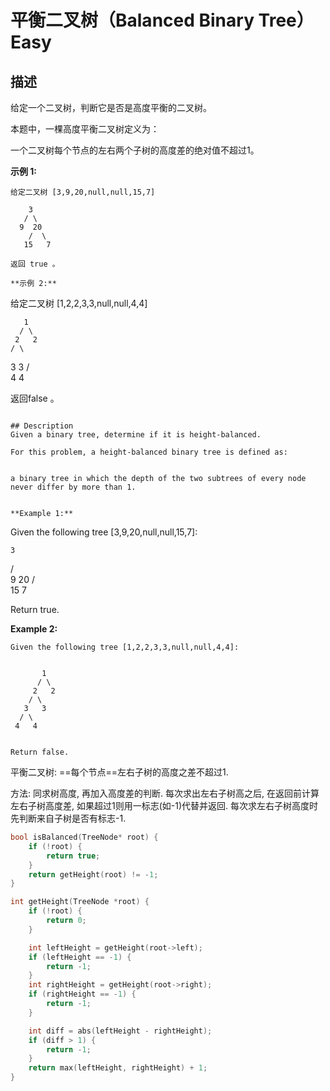 # 平衡二叉树（Balanced Binary Tree）Easy
## 描述
给定一个二叉树，判断它是否是高度平衡的二叉树。

本题中，一棵高度平衡二叉树定义为：


一个二叉树每个节点的左右两个子树的高度差的绝对值不超过1。


**示例 1:**
```
给定二叉树 [3,9,20,null,null,15,7]

    3
   / \
  9  20
    /  \
   15   7

返回 true 。

**示例 2:**
```
给定二叉树 [1,2,2,3,3,null,null,4,4]

       1
      / \
     2   2
    / \
   3   3
  / \
 4   4


返回false 。
```

## Description
Given a binary tree, determine if it is height-balanced.

For this problem, a height-balanced binary tree is defined as:


a binary tree in which the depth of the two subtrees of every node never differ by more than 1.


**Example 1:**
```
Given the following tree [3,9,20,null,null,15,7]:


    3
   / \
  9  20
    /  \
   15   7

Return true.

**Example 2:**
```
Given the following tree [1,2,2,3,3,null,null,4,4]:


       1
      / \
     2   2
    / \
   3   3
  / \
 4   4


Return false.
```


平衡二叉树: ==每个节点==左右子树的高度之差不超过1.

方法: 同求树高度, 再加入高度差的判断. 每次求出左右子树高之后, 在返回前计算左右子树高度差, 如果超过1则用一标志(如-1)代替并返回. 每次求左右子树高度时先判断来自子树是否有标志-1.

```c++
bool isBalanced(TreeNode* root) {
    if (!root) {
        return true;
    }
    return getHeight(root) != -1;
}

int getHeight(TreeNode *root) {
    if (!root) {
        return 0;
    }

    int leftHeight = getHeight(root->left);
    if (leftHeight == -1) {
        return -1;
    }
    int rightHeight = getHeight(root->right);
    if (rightHeight == -1) {
        return -1;
    }

    int diff = abs(leftHeight - rightHeight);
    if (diff > 1) {
        return -1;
    }
    return max(leftHeight, rightHeight) + 1;
}
```